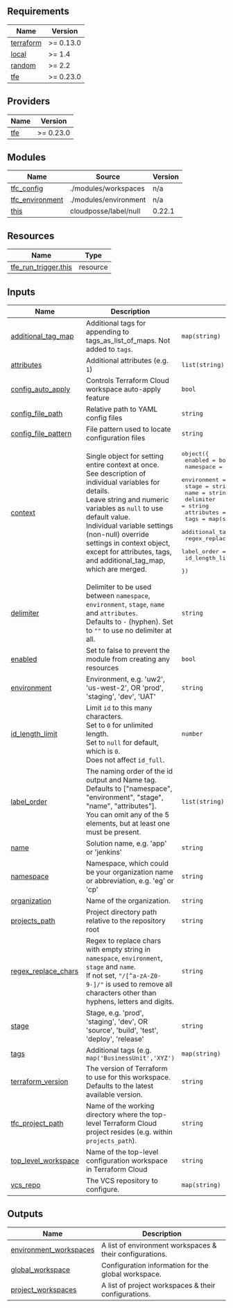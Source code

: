 <!-- markdownlint-disable -->
## Requirements

| Name | Version |
|------|---------|
| <a name="requirement_terraform"></a> [terraform](#requirement\_terraform) | >= 0.13.0 |
| <a name="requirement_local"></a> [local](#requirement\_local) | >= 1.4 |
| <a name="requirement_random"></a> [random](#requirement\_random) | >= 2.2 |
| <a name="requirement_tfe"></a> [tfe](#requirement\_tfe) | >= 0.23.0 |

## Providers

| Name | Version |
|------|---------|
| <a name="provider_tfe"></a> [tfe](#provider\_tfe) | >= 0.23.0 |

## Modules

| Name | Source | Version |
|------|--------|---------|
| <a name="module_tfc_config"></a> [tfc\_config](#module\_tfc\_config) | ./modules/workspaces | n/a |
| <a name="module_tfc_environment"></a> [tfc\_environment](#module\_tfc\_environment) | ./modules/environment | n/a |
| <a name="module_this"></a> [this](#module\_this) | cloudposse/label/null | 0.22.1 |

## Resources

| Name | Type |
|------|------|
| [tfe_run_trigger.this](https://registry.terraform.io/providers/hashicorp/tfe/latest/docs/resources/run_trigger) | resource |

## Inputs

| Name | Description | Type | Default | Required |
|------|-------------|------|---------|:--------:|
| <a name="input_additional_tag_map"></a> [additional\_tag\_map](#input\_additional\_tag\_map) | Additional tags for appending to tags\_as\_list\_of\_maps. Not added to `tags`. | `map(string)` | `{}` | no |
| <a name="input_attributes"></a> [attributes](#input\_attributes) | Additional attributes (e.g. `1`) | `list(string)` | `[]` | no |
| <a name="input_config_auto_apply"></a> [config\_auto\_apply](#input\_config\_auto\_apply) | Controls Terraform Cloud workspace auto-apply feature | `bool` | `true` | no |
| <a name="input_config_file_path"></a> [config\_file\_path](#input\_config\_file\_path) | Relative path to YAML config files | `string` | `null` | no |
| <a name="input_config_file_pattern"></a> [config\_file\_pattern](#input\_config\_file\_pattern) | File pattern used to locate configuration files | `string` | `"*.yaml"` | no |
| <a name="input_context"></a> [context](#input\_context) | Single object for setting entire context at once.<br>See description of individual variables for details.<br>Leave string and numeric variables as `null` to use default value.<br>Individual variable settings (non-null) override settings in context object,<br>except for attributes, tags, and additional\_tag\_map, which are merged. | <pre>object({<br>    enabled             = bool<br>    namespace           = string<br>    environment         = string<br>    stage               = string<br>    name                = string<br>    delimiter           = string<br>    attributes          = list(string)<br>    tags                = map(string)<br>    additional_tag_map  = map(string)<br>    regex_replace_chars = string<br>    label_order         = list(string)<br>    id_length_limit     = number<br>  })</pre> | <pre>{<br>  "additional_tag_map": {},<br>  "attributes": [],<br>  "delimiter": null,<br>  "enabled": true,<br>  "environment": null,<br>  "id_length_limit": null,<br>  "label_order": [],<br>  "name": null,<br>  "namespace": null,<br>  "regex_replace_chars": null,<br>  "stage": null,<br>  "tags": {}<br>}</pre> | no |
| <a name="input_delimiter"></a> [delimiter](#input\_delimiter) | Delimiter to be used between `namespace`, `environment`, `stage`, `name` and `attributes`.<br>Defaults to `-` (hyphen). Set to `""` to use no delimiter at all. | `string` | `null` | no |
| <a name="input_enabled"></a> [enabled](#input\_enabled) | Set to false to prevent the module from creating any resources | `bool` | `null` | no |
| <a name="input_environment"></a> [environment](#input\_environment) | Environment, e.g. 'uw2', 'us-west-2', OR 'prod', 'staging', 'dev', 'UAT' | `string` | `null` | no |
| <a name="input_id_length_limit"></a> [id\_length\_limit](#input\_id\_length\_limit) | Limit `id` to this many characters.<br>Set to `0` for unlimited length.<br>Set to `null` for default, which is `0`.<br>Does not affect `id_full`. | `number` | `null` | no |
| <a name="input_label_order"></a> [label\_order](#input\_label\_order) | The naming order of the id output and Name tag.<br>Defaults to ["namespace", "environment", "stage", "name", "attributes"].<br>You can omit any of the 5 elements, but at least one must be present. | `list(string)` | `null` | no |
| <a name="input_name"></a> [name](#input\_name) | Solution name, e.g. 'app' or 'jenkins' | `string` | `null` | no |
| <a name="input_namespace"></a> [namespace](#input\_namespace) | Namespace, which could be your organization name or abbreviation, e.g. 'eg' or 'cp' | `string` | `null` | no |
| <a name="input_organization"></a> [organization](#input\_organization) | Name of the organization. | `string` | n/a | yes |
| <a name="input_projects_path"></a> [projects\_path](#input\_projects\_path) | Project directory path relative to the repository root | `string` | `"projects"` | no |
| <a name="input_regex_replace_chars"></a> [regex\_replace\_chars](#input\_regex\_replace\_chars) | Regex to replace chars with empty string in `namespace`, `environment`, `stage` and `name`.<br>If not set, `"/[^a-zA-Z0-9-]/"` is used to remove all characters other than hyphens, letters and digits. | `string` | `null` | no |
| <a name="input_stage"></a> [stage](#input\_stage) | Stage, e.g. 'prod', 'staging', 'dev', OR 'source', 'build', 'test', 'deploy', 'release' | `string` | `null` | no |
| <a name="input_tags"></a> [tags](#input\_tags) | Additional tags (e.g. `map('BusinessUnit','XYZ')` | `map(string)` | `{}` | no |
| <a name="input_terraform_version"></a> [terraform\_version](#input\_terraform\_version) | The version of Terraform to use for this workspace. Defaults to the latest available version. | `string` | `null` | no |
| <a name="input_tfc_project_path"></a> [tfc\_project\_path](#input\_tfc\_project\_path) | Name of the working directory where the top-level Terraform Cloud project resides (e.g. within `projects_path`). | `string` | `"tfc"` | no |
| <a name="input_top_level_workspace"></a> [top\_level\_workspace](#input\_top\_level\_workspace) | Name of the top-level configuration workspace in Terraform Cloud | `string` | `"tfc-config"` | no |
| <a name="input_vcs_repo"></a> [vcs\_repo](#input\_vcs\_repo) | The VCS repository to configure. | `map(string)` | `{}` | no |

## Outputs

| Name | Description |
|------|-------------|
| <a name="output_environment_workspaces"></a> [environment\_workspaces](#output\_environment\_workspaces) | A list of environment workspaces & their configurations. |
| <a name="output_global_workspace"></a> [global\_workspace](#output\_global\_workspace) | Configuration information for the global workspace. |
| <a name="output_project_workspaces"></a> [project\_workspaces](#output\_project\_workspaces) | A list of project workspaces & their configurations. |
<!-- markdownlint-restore -->
